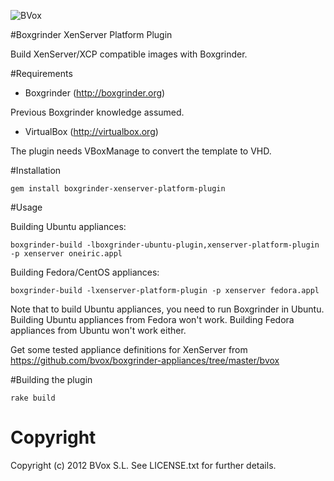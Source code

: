 ![BVox](http://bvox.net/images/logo-bvox-big.png)

#Boxgrinder XenServer Platform Plugin

Build XenServer/XCP compatible images with Boxgrinder.

#Requirements

* Boxgrinder (http://boxgrinder.org)

Previous Boxgrinder knowledge assumed.

* VirtualBox (http://virtualbox.org)

The plugin needs VBoxManage to convert the template to VHD.

#Installation

    gem install boxgrinder-xenserver-platform-plugin

#Usage

Building Ubuntu appliances:

    boxgrinder-build -lboxgrinder-ubuntu-plugin,xenserver-platform-plugin -p xenserver oneiric.appl

Building Fedora/CentOS appliances:

    boxgrinder-build -lxenserver-platform-plugin -p xenserver fedora.appl

Note that to build Ubuntu appliances, you need to run Boxgrinder in Ubuntu. Building Ubuntu appliances from Fedora won't work. Building Fedora appliances from Ubuntu won't work either.

Get some tested appliance definitions for XenServer from https://github.com/bvox/boxgrinder-appliances/tree/master/bvox

#Building the plugin

    rake build

# Copyright

Copyright (c) 2012 BVox S.L. See LICENSE.txt for
further details.

